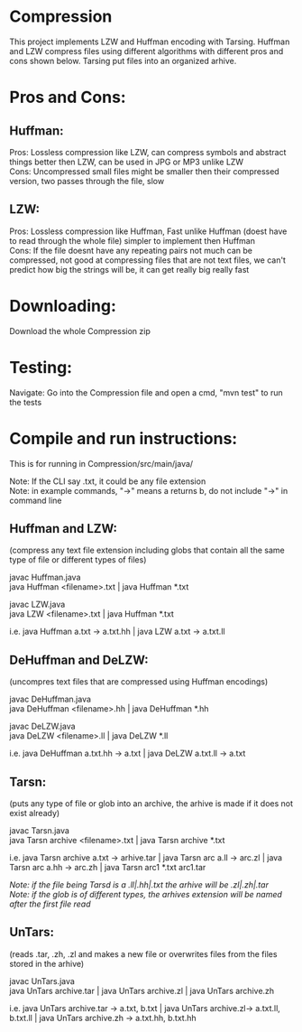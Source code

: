 # Compression
This project implements LZW and Huffman encoding with Tarsing. Huffman and LZW compress files using different algorithms with different pros and cons shown below. Tarsing put files into an organized arhive.

# Pros and Cons:
Huffman:
-------
Pros: Lossless compression like LZW, can compress symbols and abstract things better then LZW, can be used in  JPG or MP3 unlike LZW  
Cons: Uncompressed small files might be smaller then their compressed version, two passes through the file, slow 

LZW:
-------
Pros: Lossless compression like Huffman, Fast unlike Huffman (doest have to read through the whole file) simpler to implement then Huffman  
Cons: If the file doesnt have any repeating pairs not much can be compressed, not good at compressing files that are not text files, we can't predict how big the strings will be, it can get really big really fast


# Downloading:
Download the whole Compression zip

# Testing:
Navigate: Go into the Compression file and open a cmd, "mvn test" to run the tests

# Compile and run instructions:
This is for running in Compression/src/main/java/  

Note: If the CLI say .txt, it could be any file extension  
Note: in example commands, "->" means a returns b, do not include "->" in command line

Huffman and LZW: 
-------------------
(compress any text file extension including globs that contain all the same type of file or different types of files)

javac Huffman.java  
java Huffman \<filename\>.txt | java Huffman *.txt  
  
javac LZW.java  
java LZW \<filename\>.txt | java Huffman *.txt  
  
i.e. java Huffman a.txt -> a.txt.hh | java LZW a.txt -> a.txt.ll 

DeHuffman and DeLZW: 
-------------------
(uncompres text files that are compressed using Huffman encodings)

javac DeHuffman.java  
java DeHuffman \<filename\>.hh | java DeHuffman *.hh  
  
javac DeLZW.java  
java DeLZW \<filename\>.ll | java DeLZW *.ll  
  
i.e. java DeHuffman a.txt.hh -> a.txt | java DeLZW a.txt.ll -> a.txt

Tarsn: 
-------------------
(puts any type of file or glob into an archive, the arhive is made if it does not exist already)

javac Tarsn.java  
java Tarsn archive \<filename\>.txt | java Tarsn archive *.txt  
  
i.e. java Tarsn archive a.txt -> arhive.tar | java Tarsn arc a.ll -> arc.zl | java Tarsn arc a.hh -> arc.zh | java Tarsn arc1 *.txt arc1.tar
  
*Note: if the file being Tarsd is a .ll|.hh|.txt the arhive will be .zl|.zh|.tar  
Note:  if the glob is of different types, the arhives extension will be named after the first file read*
  
UnTars: 
-------------------
(reads .tar, .zh, .zl and makes a new file or overwrites files from the files stored in the arhive)

javac UnTars.java  
java UnTars archive.tar | java UnTars archive.zl | java UnTars archive.zh

i.e. java UnTars archive.tar -> a.txt, b.txt | java UnTars archive.zl-> a.txt.ll, b.txt.ll | java UnTars archive.zh -> a.txt.hh, b.txt.hh








